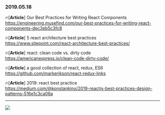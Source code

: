 ### 2019.05.18

🔥[**Article**] Our Best Practices for Writing React Components <br>
<https://engineering.musefind.com/our-best-practices-for-writing-react-components-dec3eb5c3fc8>

🔥[**Article**] 5 react architecture best practices <br>
<https://www.sitepoint.com/react-architecture-best-practices/>

🔥[**Article**] react: clean code vs. dirty code <br>
<https://americanexpress.io/clean-code-dirty-code/>

🔥[**Article**] a good collection of react, redux, ES6 <br>
<https://github.com/markerikson/react-redux-links>

🔥[**Article**] 2019: react best practice <br>
<https://medium.com/@konstankino/2019-reactjs-best-practices-design-patterns-516e1c3ca06a>

<hr>

![](https://images.unsplash.com/photo-1535365860506-d8b700079e59)
